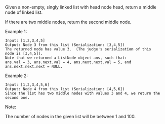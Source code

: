 Given a non-empty, singly linked list with head node head, return a middle node of linked list.

If there are two middle nodes, return the second middle node.


Example 1:

    Input: [1,2,3,4,5]
    Output: Node 3 from this list (Serialization: [3,4,5])
    The returned node has value 3.  (The judge's serialization of this node is [3,4,5]).
    Note that we returned a ListNode object ans, such that:
    ans.val = 3, ans.next.val = 4, ans.next.next.val = 5, and ans.next.next.next = NULL.

Example 2:

    Input: [1,2,3,4,5,6]
    Output: Node 4 from this list (Serialization: [4,5,6])
    Since the list has two middle nodes with values 3 and 4, we return the second one.

Note:

The number of nodes in the given list will be between 1 and 100.
